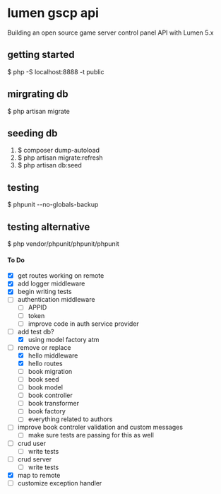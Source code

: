 # lumen gscp api
Building an open source game server control panel API with Lumen 5.x

## getting started
$ php -S localhost:8888 -t public

## mirgrating db
$ php artisan migrate

## seeding db
1. $ composer dump-autoload
2. $ php artisan migrate:refresh
3. $ php artisan db:seed

## testing
$ phpunit --no-globals-backup

## testing alternative
$ php vendor/phpunit/phpunit/phpunit

#### To Do
- [x] get routes working on remote
- [x] add logger middleware
- [x] begin writing tests
- [ ] authentication middleware
	- [ ] APPID
	- [ ] token
	- [ ] improve code in auth service provider
- [ ] add test db?
	- [x] using model factory atm	
- [ ] remove or replace
	- [x] hello middleware 
	- [x] hello routes
	- [ ] book migration
	- [ ] book seed
	- [ ] book model
	- [ ] book controller
	- [ ] book transformer
	- [ ] book factory
	- [ ] everything related to authors
- [ ] improve book controler validation and custom messages
	- [ ] make sure tests are passing for this as well
- [ ] crud user
	- [ ] write tests
- [ ] crud server
	- [ ] write tests
- [x] map to remote
- [ ] customize exception handler
